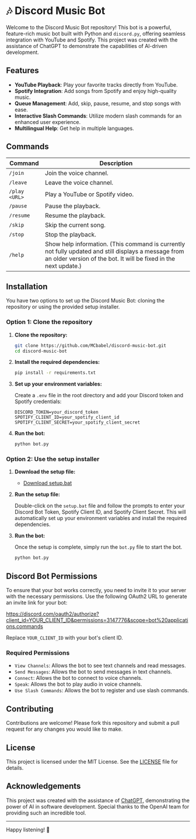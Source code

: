# 🎶 Discord Music Bot

Welcome to the Discord Music Bot repository! This bot is a powerful, feature-rich music bot built with Python and `discord.py`, offering seamless integration with YouTube and Spotify. This project was created with the assistance of ChatGPT to demonstrate the capabilities of AI-driven development.

## Features

- **YouTube Playback**: Play your favorite tracks directly from YouTube.
- **Spotify Integration**: Add songs from Spotify and enjoy high-quality music.
- **Queue Management**: Add, skip, pause, resume, and stop songs with ease.
- **Interactive Slash Commands**: Utilize modern slash commands for an enhanced user experience.
- **Multilingual Help**: Get help in multiple languages.

## Commands

| Command | Description |
|---------|-------------|
| `/join` | Join the voice channel. |
| `/leave` | Leave the voice channel. |
| `/play <URL>` | Play a YouTube or Spotify video. |
| `/pause` | Pause the playback. |
| `/resume` | Resume the playback. |
| `/skip` | Skip the current song. |
| `/stop` | Stop the playback. |
| `/help` | Show help information. (This command is currently not fully updated and still displays a message from an older version of the bot. It will be fixed in the next update.) |

## Installation

You have two options to set up the Discord Music Bot: cloning the repository or using the provided setup installer.

### Option 1: Clone the repository

1. **Clone the repository:**

    ```sh
    git clone https://github.com/MCbabel/discord-music-bot.git
    cd discord-music-bot
    ```

2. **Install the required dependencies:**

    ```sh
    pip install -r requirements.txt
    ```

3. **Set up your environment variables:**

    Create a `.env` file in the root directory and add your Discord token and Spotify credentials:

    ```
    DISCORD_TOKEN=your_discord_token
    SPOTIFY_CLIENT_ID=your_spotify_client_id
    SPOTIFY_CLIENT_SECRET=your_spotify_client_secret
    ```

4. **Run the bot:**

    ```sh
    python bot.py
    ```

### Option 2: Use the setup installer

1. **Download the setup file:**

    - [Download setup.bat](https://github.com/MCbabel/discord-music-bot/releases/download/v1.0.0/setup.bat)

2. **Run the setup file:**

    Double-click on the `setup.bat` file and follow the prompts to enter your Discord Bot Token, Spotify Client ID, and Spotify Client Secret. This will automatically set up your environment variables and install the required dependencies.

3. **Run the bot:**

    Once the setup is complete, simply run the `bot.py` file to start the bot.

    ```sh
    python bot.py
    ```

## Discord Bot Permissions

To ensure that your bot works correctly, you need to invite it to your server with the necessary permissions. Use the following OAuth2 URL to generate an invite link for your bot:

https://discord.com/oauth2/authorize?client_id=YOUR_CLIENT_ID&permissions=3147776&scope=bot%20applications.commands

Replace `YOUR_CLIENT_ID` with your bot's client ID.

### Required Permissions

- `View Channels`: Allows the bot to see text channels and read messages.
- `Send Messages`: Allows the bot to send messages in text channels.
- `Connect`: Allows the bot to connect to voice channels.
- `Speak`: Allows the bot to play audio in voice channels.
- `Use Slash Commands`: Allows the bot to register and use slash commands.

## Contributing

Contributions are welcome! Please fork this repository and submit a pull request for any changes you would like to make.

## License

This project is licensed under the MIT License. See the [LICENSE](LICENSE) file for details.

## Acknowledgements

This project was created with the assistance of [ChatGPT](https://www.openai.com/chatgpt), demonstrating the power of AI in software development. Special thanks to the OpenAI team for providing such an incredible tool. 

---

Happy listening! 🎵
